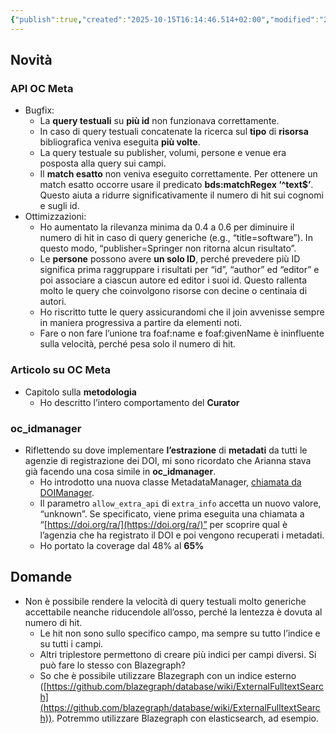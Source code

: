 ```yaml
---
{"publish":true,"created":"2025-10-15T16:14:46.514+02:00","modified":"2022-11-08T12:00:00.000+01:00","cssclasses":""}
---
```



## Novità

### API OC Meta

- Bugfix:
    - La **query testuali** su **più id** non funzionava correttamente.
    - In caso di query testuali concatenate la ricerca sul **tipo** di **risorsa** bibliografica veniva eseguita **più volte**.
    - La query testuale su publisher, volumi, persone e venue era posposta alla query sui campi.
    - Il **match esatto** non veniva eseguito correttamente. Per ottenere un match esatto occorre usare il predicato **bds:matchRegex ‘^text$’**. Questo aiuta a ridurre significativamente il numero di hit sui cognomi e sugli id.
- Ottimizzazioni:
    - Ho aumentato la rilevanza minima da 0.4 a 0.6 per diminuire il numero di hit in caso di query generiche (e.g., “title=software”). In questo modo, “publisher=Springer non ritorna alcun risultato”.
    - Le **persone** possono avere **un solo ID**, perché prevedere più ID significa prima raggruppare i risultati per “id”, “author” ed “editor” e poi associare a ciascun autore ed editor i suoi id. Questo rallenta molto le query che coinvolgono risorse con decine o centinaia di autori.
    - Ho riscritto tutte le query assicurandomi che il join avvenisse sempre in maniera progressiva a partire da elementi noti.
    - Fare o non fare l’unione tra foaf:name e foaf:givenName è ininfluente sulla velocità, perché pesa solo il numero di hit.

### Articolo su OC Meta

- Capitolo sulla **metodologia**
    - Ho descritto l’intero comportamento del **Curator**

### oc_idmanager

- Riflettendo su dove implementare **l’estrazione** di **metadati** da tutti le agenzie di registrazione dei DOI, mi sono ricordato che Arianna stava già facendo una cosa simile in **oc_idmanager**.
    - Ho introdotto una nuova classe MetadataManager, [chiamata da DOIManager](https://github.com/opencitations/identifier_manager/blob/34c78412fa69c4f36fcdc7174f001aaeb3089929/oc_idmanager/doi.py#L161).
    - Il parametro `allow_extra_api` di `extra_info` accetta un nuovo valore, “unknown”. Se specificato, viene prima eseguita una chiamata a “[https://doi.org/ra/](https://doi.org/ra/)” per scoprire qual è l’agenzia che ha registrato il DOI e poi vengono recuperati i metadati.
    - Ho portato la coverage dal 48% al **65%**

## Domande

- Non è possibile rendere la velocità di query testuali molto generiche accettabile neanche riducendole all’osso, perché la lentezza è dovuta al numero di hit.
    - Le hit non sono sullo specifico campo, ma sempre su tutto l’indice e su tutti i campi.
    - Altri triplestore permettono di creare più indici per campi diversi. Si può fare lo stesso con Blazegraph?
    - So che è possibile utilizzare Blazegraph con un indice esterno ([https://github.com/blazegraph/database/wiki/ExternalFulltextSearch](https://github.com/blazegraph/database/wiki/ExternalFulltextSearch)). Potremmo utilizzare Blazegraph con elasticsearch, ad esempio.